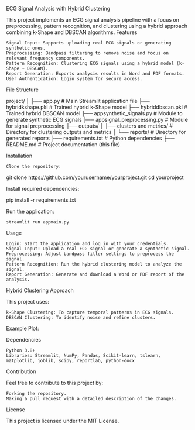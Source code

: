 ECG Signal Analysis with Hybrid Clustering

This project implements an ECG signal analysis pipeline with a focus on preprocessing, pattern recognition, and clustering using a hybrid approach combining k-Shape and DBSCAN algorithms.
Features

    Signal Input: Supports uploading real ECG signals or generating synthetic ones.
    Preprocessing: Bandpass filtering to remove noise and focus on relevant frequency components.
    Pattern Recognition: Clustering ECG signals using a hybrid model (k-Shape + DBSCAN).
    Report Generation: Exports analysis results in Word and PDF formats.
    User Authentication: Login system for secure access.

File Structure

project/
│
├── app.py                       # Main Streamlit application file
├── hybridkshape.pkl             # Trained hybrid k-Shape model
├── hybriddbscan.pkl             # Trained hybrid DBSCAN model
├── appsynthetic_signals.py      # Module to generate synthetic ECG signals
├── appsignal_preprocessing.py   # Module for signal preprocessing
├── outputs/
│   ├── clusters and metrics/    # Directory for clustering outputs and metrics
│   └── reports/                 # Directory for generated reports
├── requirements.txt             # Python dependencies
├── README.md                    # Project documentation (this file)

Installation

    Clone the repository:

git clone https://github.com/yourusername/yourproject.git
cd yourproject

Install required dependencies:

pip install -r requirements.txt

Run the application:

    streamlit run appmain.py

Usage

    Login: Start the application and log in with your credentials.
    Signal Input: Upload a real ECG signal or generate a synthetic signal.
    Preprocessing: Adjust bandpass filter settings to preprocess the signal.
    Pattern Recognition: Run the hybrid clustering model to analyze the signal.
    Report Generation: Generate and download a Word or PDF report of the analysis.

Hybrid Clustering Approach

This project uses:

    k-Shape Clustering: To capture temporal patterns in ECG signals.
    DBSCAN Clustering: To identify noise and refine clusters.

Example Plot:

Dependencies

    Python 3.8+
    Libraries: Streamlit, NumPy, Pandas, Scikit-learn, tslearn, matplotlib, joblib, scipy, reportlab, python-docx

Contribution

Feel free to contribute to this project by:

    Forking the repository.
    Making a pull request with a detailed description of the changes.

License

This project is licensed under the MIT License.
